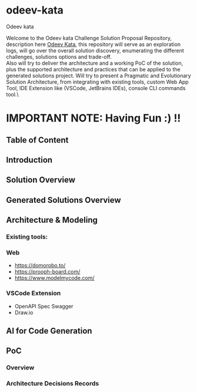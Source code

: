 # odeev-kata
Odeev kata

Welcome to the Odeev kata Challenge Solution Proposal Repository, description here [Odeev Kata](https://katasintegraodeev.notion.site/KATA-Sintegra-Odeev-70ca32a01bd44ab59a97956095f3dd70), this repository will serve as an exploration logs, will go over the overall solution discovery, enumerating the different challenges, solutions options and trade-off.\
Also will try to deliver the architecture and a working PoC of the solution, plus the supported architecture and practices that can be applied to the generated solutions project.
Will try to present a Pragmatic and Evolutionary Solution Architecture, from integrating with existing tools, custom Web App Tool, IDE Extension like (VSCode, JetBrains IDEs), console CLI commands tool.\

# IMPORTANT NOTE: Having Fun :) !!

## Table of Content

## Introduction

## Solution Overview

## Generated Solutions Overview

## Architecture & Modeling
### Existing tools:
### Web
- https://domorobo.to/
- https://prooph-board.com/
- https://www.modelmycode.com/

### VSCode Extension
- OpenAPI Spec Swagger
- Draw.io

## AI for Code Generation

## PoC
### Overview

### Architecture Decisions Records

